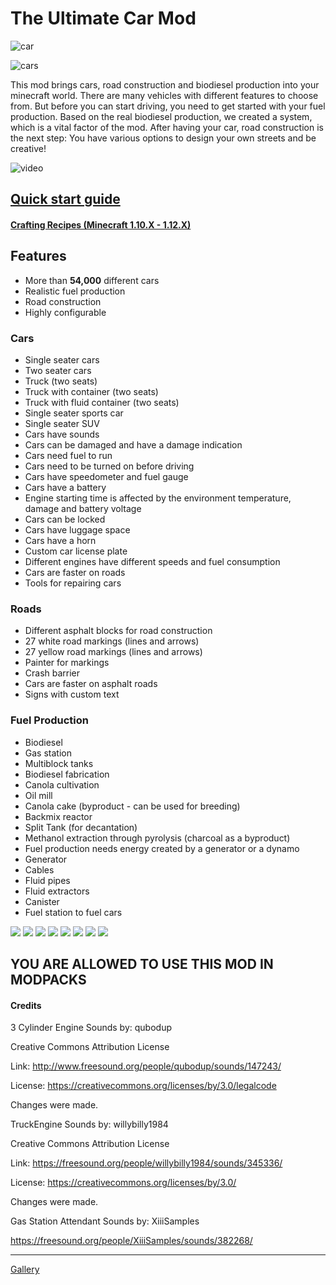 # The Ultimate Car Mod

![car](https://i.imgur.com/OG5HlNP.png)

![cars](https://i.imgur.com/rBOg0Ft.png)

This mod brings cars, road construction and biodiesel production into your minecraft world.
There are many vehicles with different features to choose from.
But before you can start driving, you need to get started
with your fuel production.
Based on the real biodiesel production, we created a system, which is a vital factor of the mod.
After having your car, road construction is the next step: You have various
options to design your own streets and be creative!

![video](https://youtu.be/4L9XzcompFQ)

## [Quick start guide](https://www.curseforge.com/minecraft/mc-mods/ultimate-car-mod/pages/overview)

#### [Crafting Recipes (Minecraft 1.10.X - 1.12.X)](https://www.curseforge.com/linkout?remoteUrl=http%253a%252f%252fmccarmod.blogspot.de%252f2017%252f04%252frecipes-fuel-production-recipes-oil.html)

## Features

- More than **54,000** different cars
- Realistic fuel production
- Road construction
- Highly configurable

### Cars

- Single seater cars
- Two seater cars
- Truck (two seats)
- Truck with container (two seats)
- Truck with fluid container (two seats)
- Single seater sports car
- Single seater SUV
- Cars have sounds
- Cars can be damaged and have a damage indication
- Cars need fuel to run
- Cars need to be turned on before driving
- Cars have speedometer and fuel gauge
- Cars have a battery
- Engine starting time is affected by the environment temperature, damage and battery voltage
- Cars can be locked
- Cars have luggage space
- Cars have a horn
- Custom car license plate
- Different engines have different speeds and fuel consumption
- Cars are faster on roads
- Tools for repairing cars

### Roads

- Different asphalt blocks for road construction
- 27 white road markings (lines and arrows)
- 27 yellow road markings (lines and arrows)
- Painter for markings
- Crash barrier
- Cars are faster on asphalt roads
- Signs with custom text

### Fuel Production

- Biodiesel
- Gas station
- Multiblock tanks
- Biodiesel fabrication
- Canola cultivation
- Oil mill
- Canola cake (byproduct - can be used for breeding)
- Backmix reactor
- Split Tank (for decantation)
- Methanol extraction through pyrolysis (charcoal as a byproduct)
- Fuel production needs energy created by a generator or a dynamo
- Generator
- Cables
- Fluid pipes
- Fluid extractors
- Canister
- Fuel station to fuel cars

![](https://i.imgur.com/leh7Rzn.png)
![](https://2.bp.blogspot.com/-Uc6FLuJsK7Q/WPUXNzH4FrI/AAAAAAAA4D8/KuYQUrFhblUAcK9jEsomj4fHFT3xCVq8ACEw/s1600/2017-04-17_21.24.02.png)
![](https://4.bp.blogspot.com/-YAK5yV5CkD0/WPUcqyl6zdI/AAAAAAAA4EU/TMlfvwlccEwILYVdSMKADfyl3xFXQejGQCLcB/s1600/2017-04-17_21.50.37.png)
![](https://i.imgur.com/jd2vLnQ.png)
![](https://i.imgur.com/bNOs1AC.png)
![](https://3.bp.blogspot.com/-g2Qx8PZ2k9o/WPUXNTxPswI/AAAAAAAA4EE/MHw44RePJV8zVEDJxXDiO-lQZIHMZ6HkwCEw/s1600/2017-04-17_21.12.46.png)
![](https://1.bp.blogspot.com/-Iu8D0BynXh4/WPUXMzqeLgI/AAAAAAAA4EE/rcrn5twFP1oRp20i2hHx_KMVplnVH_amQCEw/s1600/2017-04-17_21.12.23.png)
![](https://i.imgur.com/y5baBXb.png)


## YOU ARE ALLOWED TO USE THIS MOD IN MODPACKS

#### Credits

3 Cylinder Engine Sounds by: qubodup

Creative Commons Attribution License

Link: http://www.freesound.org/people/qubodup/sounds/147243/

License: https://creativecommons.org/licenses/by/3.0/legalcode

Changes were made.


TruckEngine Sounds by: willybilly1984

Creative Commons Attribution License

Link: https://freesound.org/people/willybilly1984/sounds/345336/

License: https://creativecommons.org/licenses/by/3.0/

Changes were made.


Gas Station Attendant Sounds by: XiiiSamples

https://freesound.org/people/XiiiSamples/sounds/382268/

---

[Gallery](https://imgur.com/a/KCcBzpS)
